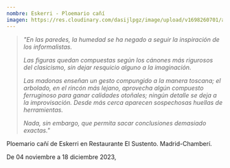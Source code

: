 ```yaml
---
nombre: Eskerri - Ploemario cañí
imagen: https://res.cloudinary.com/dasijlpgz/image/upload/v1698260701/artistas/Eskerri%20-%20Ploemario%20ca%C3%B1%C3%AD/03_Rosa/P1070510.jpg
---
```

> *"En las paredes, la humedad se ha negado a seguir la inspiración de los informalistas.* 
>
> *Las figuras quedan compuestas según los cánones más rigurosos del clasicismo, sin dejar resquicio alguno a la imaginación.* 
>
> *Las madonas enseñan un gesto compungido a la manera toscana; el arbolado, en el rincón más lejano, aprovecha algún compuesto ferruginoso para ganar calidades otoñales; ningún detalle se deja a la improvisación. Desde más cerca aparecen sospechosas huellas de herramientas.* 
>
> *Nada, sin embargo, que permita sacar conclusiones demasiado exactas."*



Ploemario cañí de Eskerri en R﻿estaurante El Sustento. Madrid-Chamberí.

De 04 noviembre a 18 diciembre 2023,